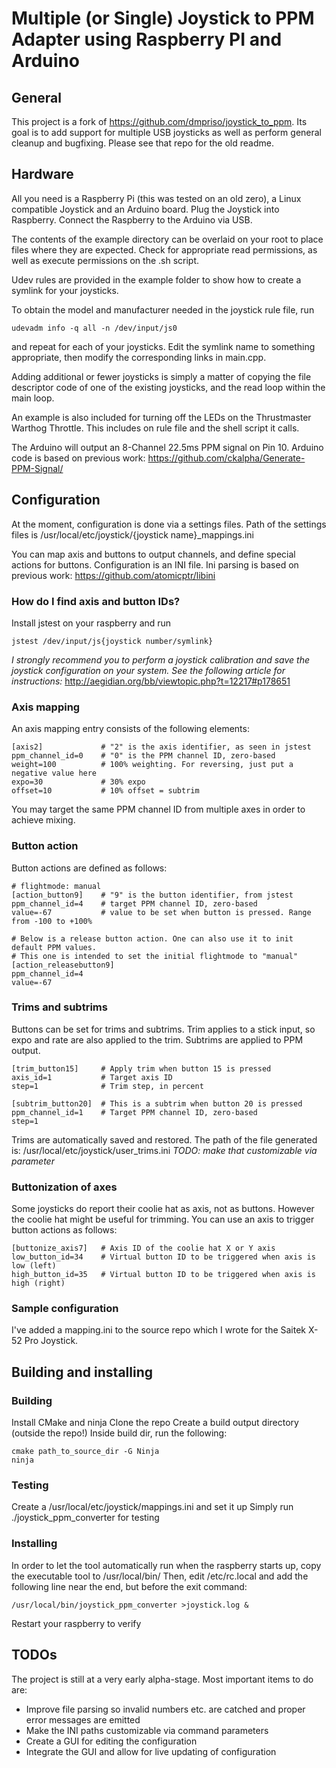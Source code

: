 Multiple (or Single) Joystick to PPM Adapter using Raspberry PI and Arduino
=========

## General
This project is a fork of https://github.com/dmpriso/joystick_to_ppm. Its goal is to add support for multiple USB joysticks as well as perform general cleanup and bugfixing. Please see that repo for the old readme.

## Hardware
All you need is a Raspberry Pi (this was tested on an old zero), a Linux compatible Joystick and an Arduino board.
Plug the Joystick into Raspberry. Connect the Raspberry to the Arduino via USB.

The contents of the example directory can be overlaid on your root to place files where they are expected. Check for appropriate read permissions, as well as execute permissions on the .sh script.

Udev rules are provided in the example folder to show how to create a symlink for your joysticks.

To obtain the model and manufacturer needed in the joystick rule file, run
```
udevadm info -q all -n /dev/input/js0
```
and repeat for each of your joysticks. Edit the symlink name to something appropriate, then modify the corresponding links in main.cpp.

Adding additional or fewer joysticks is simply a matter of copying the file descriptor code of one of the existing joysticks, and the read loop within the main loop.

An example is also included for turning off the LEDs on the Thrustmaster Warthog Throttle. This includes on rule file and the shell script it calls.


The Arduino will output an 8-Channel 22.5ms PPM signal on Pin 10.
Arduino code is based on previous work: https://github.com/ckalpha/Generate-PPM-Signal/

## Configuration
At the moment, configuration is done via a settings files.
Path of the settings files is /usr/local/etc/joystick/{joystick name}_mappings.ini

You can map axis and buttons to output channels, and define special actions for buttons.
Configuration is an INI file. Ini parsing is based on previous work: https://github.com/atomicptr/libini

### How do I find axis and button IDs?
Install jstest on your raspberry and run
```
jstest /dev/input/js{joystick number/symlink}
```

*I strongly recommend you to perform a joystick calibration and save the joystick configuration on your system. See the following article for instructions:*
http://aegidian.org/bb/viewtopic.php?t=12217#p178651

### Axis mapping
An axis mapping entry consists of the following elements:

```
[axis2]             # "2" is the axis identifier, as seen in jstest
ppm_channel_id=0    # "0" is the PPM channel ID, zero-based
weight=100          # 100% weighting. For reversing, just put a negative value here
expo=30             # 30% expo
offset=10           # 10% offset = subtrim
```

You may target the same PPM channel ID from multiple axes in order to achieve mixing.

### Button action
Button actions are defined as follows:

```
# flightmode: manual
[action_button9]    # "9" is the button identifier, from jstest
ppm_channel_id=4    # target PPM channel ID, zero-based
value=-67           # value to be set when button is pressed. Range from -100 to +100%

# Below is a release button action. One can also use it to init default PPM values.
# This one is intended to set the initial flightmode to "manual"
[action_releasebutton9]
ppm_channel_id=4
value=-67
```

### Trims and subtrims
Buttons can be set for trims and subtrims.
Trim applies to a stick input, so expo and rate are also applied to the trim.
Subtrims are applied to PPM output.

```
[trim_button15]		# Apply trim when button 15 is pressed
axis_id=1			# Target axis ID 
step=1				# Trim step, in percent

[subtrim_button20]	# This is a subtrim when button 20 is pressed
ppm_channel_id=1	# Target PPM channel ID, zero-based
step=1
``` 

Trims are automatically saved and restored. The path of the file generated is:
/usr/local/etc/joystick/user_trims.ini *TODO: make that customizable via parameter*

### Buttonization of axes
Some joysticks do report their coolie hat as axis, not as buttons. 
However the coolie hat might be useful for trimming. 
You can use an axis to trigger button actions as follows:

```
[buttonize_axis7]	# Axis ID of the coolie hat X or Y axis
low_button_id=34	# Virtual button ID to be triggered when axis is low (left)
high_button_id=35	# Virtual button ID to be triggered when axis is high (right)
```

### Sample configuration
I've added a mapping.ini to the source repo which I wrote for the Saitek X-52 Pro Joystick.

## Building and installing

### Building
Install CMake and ninja
Clone the repo
Create a build output directory (outside the repo!)
Inside build dir, run the following:

```
cmake path_to_source_dir -G Ninja
ninja
```

### Testing
Create a /usr/local/etc/joystick/mappings.ini and set it up
Simply run ./joystick_ppm_converter for testing

### Installing
In order to let the tool automatically run when the raspberry starts up, copy the executable tool to /usr/local/bin/
Then, edit /etc/rc.local and add the following line near the end, but before the exit command:
```
/usr/local/bin/joystick_ppm_converter >joystick.log &
```

Restart your raspberry to verify

## TODOs
The project is still at a very early alpha-stage.
Most important items to do are:

* Improve file parsing so invalid numbers etc. are catched and proper error messages are emitted
* Make the INI paths customizable via command parameters
* Create a GUI for editing the configuration
* Integrate the GUI and allow for live updating of configuration


